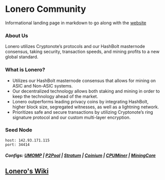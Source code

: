# Lonero Community
Informational landing page in markdown to go along with the [website](https://lonero.org)
### About Us
Lonero utilizes Cryptonote’s protocols and our HashBolt masternode consensus, taking security, transaction speeds, and mining profits to a new global standard.
### What is Lonero?
  - Utilizes our HashBolt masternode consensus that allows for mining on ASIC and Non-ASIC systems.
  - Our decentralized technology allows both staking and mining in order to keep the technology ahead of the market.
  - Lonero outperforms leading privacy coins by integrating HashBolt, higher block size, segregated witnesses, as well as a lightning network.
  - Prioritizes safe and secure transactions by utilizing Cryptonote’s ring signature protocol and our custom multi-layer encryption.
### Seed Node
```
host: 142.93.171.115
port: 34414
```
##### Configs: [UMOMP](https://github.com/Lonero-Team/UNOMP-LNR-Config) | [P2Pool](https://github.com/Lonero-Team/CN-P2Pool-Hashing-Script) | [Stratum](https://github.com/Lonero-Team/Stratum-Config) | [Coinium](https://github.com/Lonero-Team/Coinium-Configs) | [CPUMiner](https://github.com/Lonero-Team/CPUMiner-Config) | [MiningCore](https://github.com/Lonero-Team/MiningCore-Config)
## [Lonero's Wiki](https://github.com/Lonero-Team/Lonero-Community/wiki)
